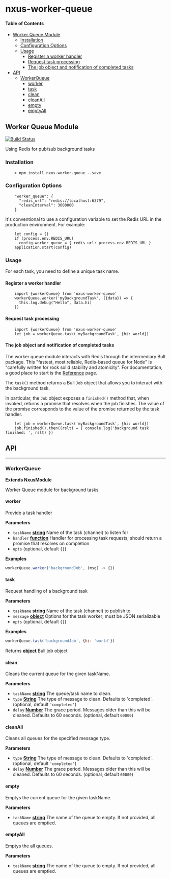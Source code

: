 # nxus-worker-queue

<!-- Generated by documentation.js. Update this documentation by updating the source code. -->

#### Table of Contents

-   [Worker Queue Module](#worker-queue-module)
    -   [Installation](#installation)
    -   [Configuration Options](#configuration-options)
    -   [Usage](#usage)
        -   [Register a worker handler](#register-a-worker-handler)
        -   [Request task processing](#request-task-processing)
        -   [The job object and notification of completed tasks](#the-job-object-and-notification-of-completed-tasks)
-   [API](#api)
    -   [WorkerQueue](#workerqueue)
        -   [worker](#worker)
        -   [task](#task)
        -   [clean](#clean)
        -   [cleanAll](#cleanall)
        -   [empty](#empty)
        -   [emptyAll](#emptyall)

### 

## Worker Queue Module

[![Build Status](https://travis-ci.org/nxus/worker-queue.svg?branch=master)](https://travis-ci.org/nxus/worker-queue)

Using Redis for pub/sub background tasks

### Installation

        > npm install nxus-worker-queue --save

### Configuration Options

        "worker_queue": {
          "redis_url": "redis://localhost:6379",
          "cleanInterval": 3600000
        }

It's conventional to use a configuration variable to set the
Redis URL in the production environment. For example:

        let config = {}
        if (process.env.REDIS_URL)
          config.worker_queue = { redis_url: process.env.REDIS_URL }
        application.start(config)

### Usage

For each task, you need to define a unique task name.

#### Register a worker handler

        import {workerQueue} from 'nxus-worker-queue'
        workerQueue.worker('myBackgroundTask', ({data}) => {
          this.log.debug("Hello", data.hi)
        })

#### Request task processing

        import {workerQueue} from 'nxus-worker-queue'
        let job = workerQueue.task('myBackgroundTask', {hi: world})

#### The job object and notification of completed tasks

The worker queue module interacts with Redis through the intermediary
Bull package. This "fastest, most reliable, Redis-based queue for
Node" is "carefully written for rock solid stability and atomicity".
For documentation, a good place to start is
the [Reference](https://github.com/pertoo/bull/blob/master/REFERENCE.md) page.

The `task()` method returns a Bull `Job` object that allows you to
interact with the background task.

In particular, the `Job` object exposes a `finished()` method that,
when invoked, returns a promise that resolves when the job finishes.
The value of the promise corresponds to the value of the promise
returned by the task handler.

        let job = workerQueue.task('myBackgroundTask', {hi: world})
        job.finished().then((rslt) = { console.log('background task finished: ', rslt) })

## API

* * *

### WorkerQueue

**Extends NxusModule**

Worker Queue module for background tasks

#### worker

Provide a task handler

**Parameters**

-   `taskName` **[string](https://developer.mozilla.org/docs/Web/JavaScript/Reference/Global_Objects/String)** Name of the task (channel) to listen for
-   `handler` **[function](https://developer.mozilla.org/docs/Web/JavaScript/Reference/Statements/function)** Handler for processing task requests;
      should return a promise that resolves on completion
-   `opts`   (optional, default `{}`)

**Examples**

```javascript
workerQueue.worker('backgroundJob', (msg) -> {})
```

#### task

Request handling of a background task

**Parameters**

-   `taskName` **[string](https://developer.mozilla.org/docs/Web/JavaScript/Reference/Global_Objects/String)** Name of the task (channel) to publish to
-   `message` **[object](https://developer.mozilla.org/docs/Web/JavaScript/Reference/Global_Objects/Object)** Options for the task worker;
      must be JSON serializable
-   `opts`   (optional, default `{}`)

**Examples**

```javascript
workerQueue.task('backgroundJob', {hi: 'world'})
```

Returns **[object](https://developer.mozilla.org/docs/Web/JavaScript/Reference/Global_Objects/Object)** Bull job object

#### clean

Cleans the current queue for the given taskName.

**Parameters**

-   `taskName` **[string](https://developer.mozilla.org/docs/Web/JavaScript/Reference/Global_Objects/String)** The queue/task name to clean.
-   `type` **[String](https://developer.mozilla.org/docs/Web/JavaScript/Reference/Global_Objects/String)** The type of message to clean. Defaults to 'completed'. (optional, default `'completed'`)
-   `delay` **[Number](https://developer.mozilla.org/docs/Web/JavaScript/Reference/Global_Objects/Number)** The grace period. Messages older than this will be cleaned. Defaults to 60 seconds. (optional, default `60000`)

#### cleanAll

Cleans all queues for the specified message type.

**Parameters**

-   `type` **[String](https://developer.mozilla.org/docs/Web/JavaScript/Reference/Global_Objects/String)** The type of message to clean. Defaults to 'completed'. (optional, default `'completed'`)
-   `delay` **[Number](https://developer.mozilla.org/docs/Web/JavaScript/Reference/Global_Objects/Number)** The grace period. Messages older than this will be cleaned. Defaults to 60 seconds. (optional, default `60000`)

#### empty

Emptys the current queue for the given taskName.

**Parameters**

-   `taskName` **[string](https://developer.mozilla.org/docs/Web/JavaScript/Reference/Global_Objects/String)** The name of the queue to empty. If not provided, all queues are emptied.

#### emptyAll

Emptys the all queues.

**Parameters**

-   `taskName` **[string](https://developer.mozilla.org/docs/Web/JavaScript/Reference/Global_Objects/String)** The name of the queue to empty. If not provided, all queues are emptied.
